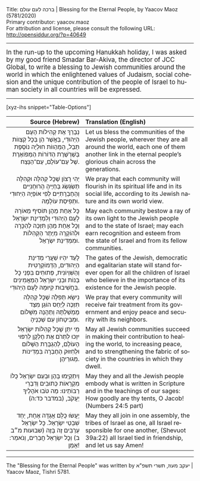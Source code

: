 <html>
<head></head>
<body>
Title: ברכה לעם עולם | Blessing for the Eternal People, by Yaacov Maoz (5781/2020)<br />
Primary contributor: yaacov.maoz<br />
For attribution and license, please consult the following URL: <a href="http://opensiddur.org/?p=40649">http://opensiddur.org/?p=40649</a>
<p />
<hr />

<div class="english" lang="en" style="font-size: 1.2em;">
In the run-up to the upcoming Hanukkah holiday, I was asked by my good friend Smadar Bar-Akiva, the director of JCC Global, to write a blessing to Jewish communities around the world in which the enlightened values ​​of Judaism, social cohesion and the unique contribution of the people of Israel to human society in all countries will be expressed.  
</div>

<hr />

[xyz-ihs snippet="Table-Options"]<table style="margin-left: auto; margin-right: auto;" class="draggable">
<thead><tr><th id="x" style="text-align: right;">Source (Hebrew)</th><th style="text-align: left;">Translation (English)</th></tr></thead>
<tbody>
<tr><td style="vertical-align:top;">
<div class="liturgy" lang="he" style="text-align: right;">
נְבָרֵךְ אֶת קְהִילוֹת הָעָם הַיְּהוּדִי, 
בַּאֲשֶׁר הֵן בְּכׇל קַצְווֹת תֵּבֵל, 
הַמְּהַווֹת חוּלְיָה נוֹסֶפֶת בְּשַׁרְשֶׁרֶת הַדּוֹרוֹת הַמְּפוֹאֶרֶת שֶׁל עַם־עוֹלָם, עַם־הַנֶּצַח. 
</div></td>

<td style="vertical-align:top;">
<div class="english" lang="en" style="text-align: left;">
Let us bless the communities of the Jewish people, 
wherever they are all around the world, 
each one of them another link in the eternal people’s glorious chain across the generations. 
</div></td></tr>


<tr><td style="vertical-align:top;">
<div class="liturgy" lang="he" style="text-align: right;">
יְהִי רָצוֹן שֶׁכׇּל קְהִלָּה וּקְהִלָּה תְּשַׂגְשֵׂג בְּחַיֶּיהָ 
הָרוּחָנִיִּים וְהַחֶבְרָתִיִּים 
לְפִי אוֹפְיָהּ הַיִּחוּדִי וּתְפִיסַת עוֹלָמָהּ. 
</div></td>

<td style="vertical-align:top;">
<div class="english" lang="en" style="text-align: left;">
We pray that each community will flourish 
in its spiritual life and in its social life, 
according to its Jewish nature and its own world view. 
</div></td></tr>


<tr><td style="vertical-align:top;">
<div class="liturgy" lang="he" style="text-align: right;">
כׇּל אַחַת מֵהֶן תּוֹסִיף מֵאוֹרָהּ 
לָעָם הַיְּהוּדִי וְלִמְדִינַת יִשְׂרָאֵל 
וְכׇל אַחַת מֵהֶן תִּזְכֶּה לְהַכָּרָה וּלְהוֹקָרָה מִיֶּתֶר הַקְּהִלּוֹת וּמִמְּדִינַת יִשְׂרָאֵל. 
</div></td>

<td style="vertical-align:top;">
<div class="english" lang="en" style="text-align: left;">
May each community bestow a ray of its own light 
to the Jewish people and to the state of Israel; 
may each earn recognition and esteem from the state of Israel and from its fellow communities. 
</div></td></tr>


<tr><td style="vertical-align:top;">
<div class="liturgy" lang="he" style="text-align: right;">
לָעַד יִהְיוּ שַׁעֲרֵי מְדִינַת הַיְּהוּדִים, הַדֵּמוֹקְרָטִית וְהַשִּׁוְיוֹנִית, 
פְּתוּחִים בִּפְנֵי כׇּל בְּנוֹת וּבְנֵי יִשְׂרָאֵל 
הַמַּאֲמִינִים בַּחֲשִׁיבוּת קִיּוּמָהּ לָעָם הַיְּהוּדִי. 
</div></td>

<td style="vertical-align:top;">
<div class="english" lang="en" style="text-align: left;">
The gates of the Jewish, democratic and egalitarian state 
will stand forever open for all the children of Israel 
who believe in the importance of its existence for the Jewish people. 
</div></td></tr>


<tr><td style="vertical-align:top;">
<div class="liturgy" lang="he" style="text-align: right;">
נִישָׂא תְּפִלָּה שֶׁכׇּל קְהִלָּה 
תִּזְכֶּה לְיַחַס הוֹגֵן מִצַּד מֶמְשַׁלְתָּהּ 
וְתֵהָנֶה מִשָּׁלוֹם וּמִבִּיטָחוֹן עִם שְׁכֵנֶיהָ. 
</div></td>

<td style="vertical-align:top;">
<div class="english" lang="en" style="text-align: left;">
We pray that every community 
will receive fair treatment from its government 
and enjoy peace and security with its neighbors. 
</div></td></tr>


<tr><td style="vertical-align:top;">
<div class="liturgy" lang="he" style="text-align: right;">
מִי יִתֵּן שֶׁכָּל קְהִלּוֹת יִשְׂרָאֵל 
יִזְכּוּ לִתְרֹם אֶת חֶלְקָן לְרִפּוּי הָעוֹלָם, 
לְהַגְבָּרַת הַשָּׁלוֹם 
וּלְחִזּוּק הַחֶבְרָה בִּמְדִינוֹת מְגוּרֵיהֶן. 
</div></td>

<td style="vertical-align:top;">
<div class="english" lang="en" style="text-align: left;">
May all Jewish communities 
succeed in making their contribution to healing the world, 
to increasing peace, 
and to strengthening the fabric of society in the countries in which they dwell. 
</div></td></tr>


<tr><td style="vertical-align:top;">
<div class="liturgy" lang="he" style="text-align: right;">
וְיִתְקַיְּמוּ בָּהֶן וּבְעַם יִשְׂרָאֵל כֻּלּוֹ מִקְרָאוֹת כְּתוּבִים 
וְדִבְרֵי רַבּוֹתֵינוּ: 
מַה טֹּבוּ אֹהָלֶיךָ יַעֲקֹב, <span class="citation">(במדבר כד:ה)</span>
</div></td>

<td style="vertical-align:top;">
<div class="english" lang="en" style="text-align: left;">
May they and all the Jewish people embody what is written in Scripture
 and in the teachings of our sages: 
How goodly are thy tents, O Jacob! <span class="citation">(Numbers 24:5 part)</span>
</div></td></tr>


<tr><td style="vertical-align:top;">
<div class="liturgy" lang="he" style="text-align: right;">
יֶעֲשׂוּ כֻּלָּם אֲגֻדָּה אֶחָת, 
יַחַד שִׁבְטֵי יִשְׂרָאֵל. 
כׇּל יִשְׂרָאֵל עַרְבִים זֶה בָּזֶה <span class="citation">(שבועות מ״ב ב)</span>
וְכׇל יִשְׂרָאֵל חֲבֵרִים, 
וְנֹאמַר: אָמֵן!
</div></td>

<td style="vertical-align:top;">
<div class="english" lang="en" style="text-align: left;">
May they all join in one assembly, 
the tribes of Israel as one, 
all Israel responsible for one another, <span class="citation">(Shevuot 39a:22)</span>
all Israel tied in friendship, 
and let us say Amen!
</div></td></tr>
</tbody></table>

<hr />

The "Blessing for the Eternal People" was written by <span class="hebrew" lang="he">יעקב מעוז, תשרי תשפ"א</span> | Yaacov Maoz, Tishri 5781. 

&nbsp;
</body>
</html>